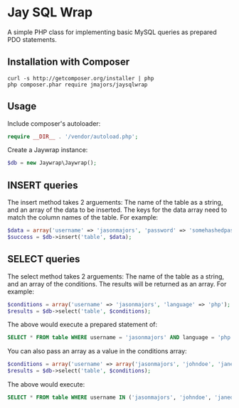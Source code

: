 Jay SQL Wrap
============

A simple PHP class for implementing basic MySQL queries as prepared PDO statements.

Installation with Composer
--------------------------
```shell
curl -s http://getcomposer.org/installer | php
php composer.phar require jmajors/jaysqlwrap
```

Usage
-----
Include composer's autoloader:
```php
require __DIR__ . '/vendor/autoload.php';
```
Create a Jaywrap instance:
```php
$db = new Jaywrap\Jaywrap();
```
INSERT queries
--------------
The insert method takes 2 arguements: The name of the table as a string, and an array of the data to be inserted. The keys for the data array need to match the column names of the table. For example:
```php
$data = array('username' => 'jasonmajors', 'password' => 'somehashedpassword', 'age' => 28, 'language' => 'php');
$success = $db->insert('table', $data);
```
SELECT queries
-------------
The select method takes 2 arguements: The name of the table as a string, and an array of the conditions. The results will be returned as an array.
For example:
```php
$conditions = array('username' => 'jasonmajors', 'language' => 'php');
$results = $db->select('table', $conditions);
```
The above would execute a prepared statement of:
```sql
SELECT * FROM table WHERE username = 'jasonmajors' AND language = 'php';
```
You can also pass an array as a value in the conditions array:
```php
$conditions = array('username' => array('jasonmajors', 'johndoe', 'janedoe'));
$results = $db->select('table', $conditions);
```
The above would execute:
```sql
SELECT * FROM table WHERE username IN ('jasonmajors', 'johndoe', 'janedoe');
```
